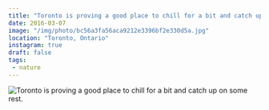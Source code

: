 ```yaml
---
title: "Toronto is proving a good place to chill for a bit and catch up on some rest."
date: 2016-03-07
image: "/img/photo/bc56a3fa56aca9212e3396bf2e330d5a.jpg"
location: "Toronto, Ontario"
instagram: true
draft: false
tags:
 - nature
---
```


![Toronto is proving a good place to chill for a bit and catch up on some rest.](/img/photo/bc56a3fa56aca9212e3396bf2e330d5a.jpg)
